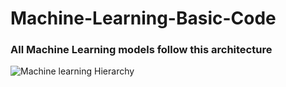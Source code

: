 # Machine-Learning-Basic-Code

### All Machine Learning models follow this architecture

![Machine learning Hierarchy](https://user-images.githubusercontent.com/75518471/142687480-3c6e5835-3c3f-47cb-b3c5-fa3707f58da5.png)
